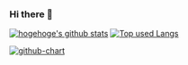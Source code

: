 ### Hi there 👋

<!--
**tmasud/tmasud** is a ✨ _special_ ✨ repository because its `README.md` (this file) appears on your GitHub profile.

Here are some ideas to get you started:

- 🔭 I’m currently working on ...
- 🌱 I’m currently learning ...
- 👯 I’m looking to collaborate on ...
- 🤔 I’m looking for help with ...
- 💬 Ask me about ...
- 📫 How to reach me: ...
- 😄 Pronouns: ...
- ⚡ Fun fact: ...
-->

[![hogehoge's github stats](https://github-readme-stats.vercel.app/api?username=tmasud&hide=contribs&count_private=true&show_icons=true&theme=tokyonight)](https://github.com/tmasud/)
[![Top used Langs](https://github-readme-stats.vercel.app/api/top-langs/?username=tmasud&layout=compact&theme=tokyonight)](https://github.com/tmasud/)

[![github-chart](https://github-chart.vercel.app/api?user=tmasud)](https://github.com/rokumura7/github-chart)
